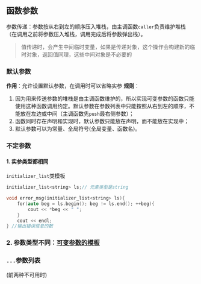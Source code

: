 ## 函数参数

参数传递：参数按从右到左的顺序压入堆栈，由主调函数`caller`负责维护堆栈（在调用之前将参数压入堆栈，调用完成后将参数弹出栈）。

> 值传递时，会产生中间临时变量，如果是传递对象，这个操作会构建新的临时对象，返回值同理，这些中间对象是不必要的

### 默认参数
**作用**：允许设置默认参数，在调用时可以省略实参
**规则**：
1. 因为用来传送参数的堆栈是由主调函数维护的，所以实现可变参数的函数只能使用这种函数调用约定。默认参数在参数列表中只能按照从右到左的顺序，不能放在左边或中间（主调函数先`push`最右侧参数）；
2. 函数同时存在声明和实现时，默认参数只能放在声明，而不能放在实现中；
3. 默认参数可以为常量、全局符号(全局变量、函数名)。
### 不定参数
#### 1. 实参类型都相同
`initializer_list`类模板
```cpp
initializer_list<string> ls;// 元素类型是string

void error_msg(initializer_list<string> ls){
    for(auto beg = ls.begin(); beg != ls.end(); ++beg){
        cout << *beg << " ";
    }
    cout << endl;
} //输出错误信息的数
```

### 2. 参数类型不同：[可变参数的模板](..\5.泛型\5.可变参数模板.md)
### `...`参数列表
(前两种不可用时)


